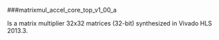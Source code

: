 
###matrixmul_accel_core_top_v1_00_a

Is a matrix multiplier 32x32 matrices (32-bit) synthesized in Vivado HLS 2013.3.
